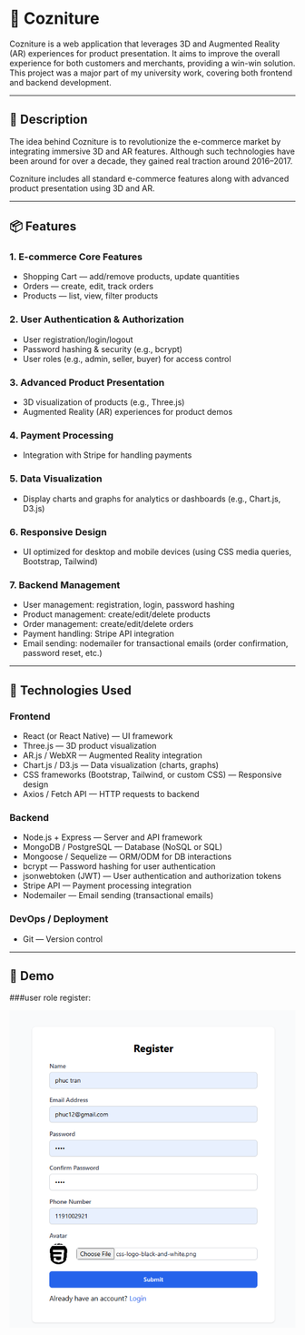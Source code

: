 # 📌 Cozniture

Cozniture is a web application that leverages 3D and Augmented Reality (AR) experiences for product presentation. It aims to improve the overall experience for both customers and merchants, providing a win-win solution. This project was a major part of my university work, covering both frontend and backend development.

---

## 📝 Description

The idea behind Cozniture is to revolutionize the e-commerce market by integrating immersive 3D and AR features. Although such technologies have been around for over a decade, they gained real traction around 2016–2017.

Cozniture includes all standard e-commerce features along with advanced product presentation using 3D and AR.

---

## 📦 Features

### 1. E-commerce Core Features

- Shopping Cart — add/remove products, update quantities
- Orders — create, edit, track orders
- Products — list, view, filter products

### 2. User Authentication & Authorization

- User registration/login/logout
- Password hashing & security (e.g., bcrypt)
- User roles (e.g., admin, seller, buyer) for access control

### 3. Advanced Product Presentation

- 3D visualization of products (e.g., Three.js)
- Augmented Reality (AR) experiences for product demos

### 4. Payment Processing

- Integration with Stripe for handling payments

### 5. Data Visualization

- Display charts and graphs for analytics or dashboards (e.g., Chart.js, D3.js)

### 6. Responsive Design

- UI optimized for desktop and mobile devices (using CSS media queries, Bootstrap, Tailwind)

### 7. Backend Management

- User management: registration, login, password hashing
- Product management: create/edit/delete products
- Order management: create/edit/delete orders
- Payment handling: Stripe API integration
- Email sending: nodemailer for transactional emails (order confirmation, password reset, etc.)

---

## 🧱 Technologies Used

### Frontend

- React (or React Native) — UI framework
- Three.js — 3D product visualization
- AR.js / WebXR — Augmented Reality integration
- Chart.js / D3.js — Data visualization (charts, graphs)
- CSS frameworks (Bootstrap, Tailwind, or custom CSS) — Responsive design
- Axios / Fetch API — HTTP requests to backend

### Backend

- Node.js + Express — Server and API framework
- MongoDB / PostgreSQL — Database (NoSQL or SQL)
- Mongoose / Sequelize — ORM/ODM for DB interactions
- bcrypt — Password hashing for user authentication
- jsonwebtoken (JWT) — User authentication and authorization tokens
- Stripe API — Payment processing integration
- Nodemailer — Email sending (transactional emails)

### DevOps / Deployment

- Git — Version control

---

## 🚀 Demo 
###user role register: 

![user register](https://github.com/203phuc/FYP_Furniture/blob/950c47012b2fb5a766627b7e2748fc967c898bed/Screenshot%202024-12-01%20000812.png)


